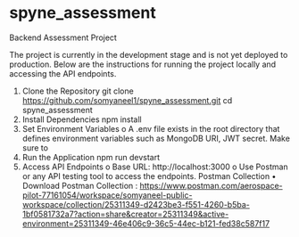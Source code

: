 # spyne_assessment
 Backend Assessment Project

 The project is currently in the development stage and is not yet deployed to production. Below are the instructions for running the project locally and accessing the API endpoints.
1.	Clone the Repository
git clone https://github.com/somyaneel1/spyne_assessment.git
cd spyne_assessment
2.	Install Dependencies
npm install
3.	Set Environment Variables
o	A .env file exists in the root directory that defines environment variables such as MongoDB URI, JWT secret. Make sure to 
4.	Run the Application
npm run devstart
5.	Access API Endpoints
o	Base URL: http://localhost:3000
o	Use Postman or any API testing tool to access the endpoints.
Postman Collection
•	Download Postman Collection : https://www.postman.com/aerospace-pilot-77161054/workspace/somyaneel-public-workspace/collection/25311349-d2423be3-f551-4260-b5ba-1bf0581732a7?action=share&creator=25311349&active-environment=25311349-46e406c9-36c5-44ec-b121-fed38c587f17

